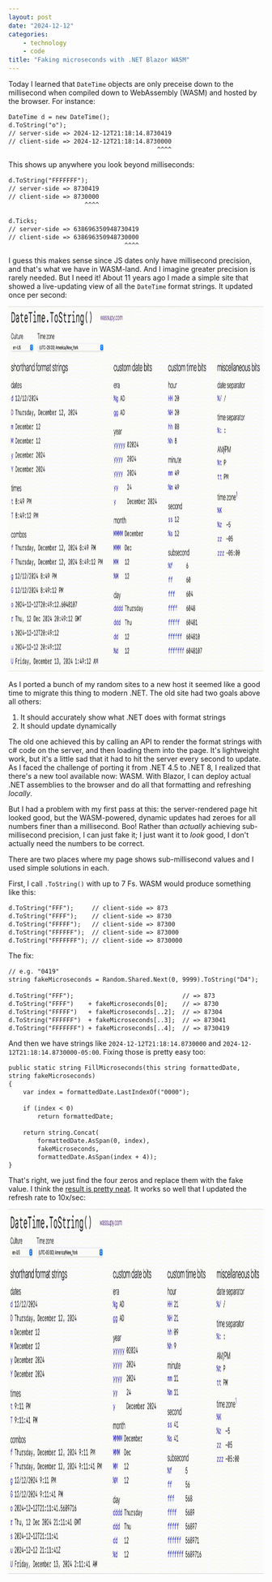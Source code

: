```yaml
---
layout: post
date: "2024-12-12"
categories:
    - technology
    - code
title: "Faking microseconds with .NET Blazor WASM"
---
```


Today I learned that `DateTime` objects are only preceise down to the millisecond when compiled down to WebAssembly (WASM) and hosted by the browser. For instance:

```
DateTime d = new DateTime();
d.ToString("o"); 
// server-side => 2024-12-12T21:18:14.8730419
// client-side => 2024-12-12T21:18:14.8730000
                                         ^^^^
```

This shows up anywhere you look beyond milliseconds:

```
d.ToString("FFFFFFF"); 
// server-side => 8730419
// client-side => 8730000
                     ^^^^

d.Ticks;
// server-side => 638696350948730419
// client-side => 638696350948730000
                                ^^^^
```

I guess this makes sense since JS dates only have millisecond precision, and that's what we have in WASM-land. And I imagine greater precision is rarely needed. But I need it! About 11 years ago I made a simple site that showed a live-updating view of all the `DateTime` format strings. It updated once per second:

<picture>
    <source srcset="/assets/2024/old-datetime-tostring-dark.gif" media="(prefers-color-scheme: dark)">
    <img height="720" width="1280" src="/assets/2024/old-datetime-tostring-light.gif" alt='an animation showing the seconds tick by of datetimetostring.com' />
</picture>

As I ported a bunch of my random sites to a new host it seemed like a good time to migrate this thing to modern .NET. The old site had two goals above all others:

1. It should accurately show what .NET does with format strings
2. It should update dynamically

The old one achieved this by calling an API to render the format strings with c# code on the server, and then loading them into the page. It's lightweight work, but it's a little sad that it had to hit the server every second to update. As I faced the challenge of porting it from .NET 4.5 to .NET 8, I realized that there's a new tool available now: WASM. With Blazor, I can deploy actual .NET assemblies to the browser and do all that formatting and refreshing _locally_.

But I had a problem with my first pass at this: the server-rendered page hit looked good, but the WASM-powered, dynamic updates had zeroes for all numbers finer than a millisecond. Boo! Rather than _actually_ achieving sub-millisecond precision, I can just fake it; I just want it to _look_ good, I don't actually need the numbers to be correct.

There are two places where my page shows sub-millisecond values and I used simple solutions in each. 

First, I call `.ToString()` with up to 7 Fs. WASM would produce something like this:

```
d.ToString("FFF");     // client-side => 873
d.ToString("FFFF");    // client-side => 8730
d.ToString("FFFFF");   // client-side => 87300
d.ToString("FFFFFF");  // client-side => 873000
d.ToString("FFFFFFF"); // client-side => 8730000
```

The fix:

```
// e.g. "0419"
string fakeMicroseconds = Random.Shared.Next(0, 9999).ToString("D4");

d.ToString("FFF");                              // => 873
d.ToString("FFFF")    + fakeMicroseconds[0];    // => 8730
d.ToString("FFFFF")   + fakeMicroseconds[..2];  // => 87304
d.ToString("FFFFFF")  + fakeMicroseconds[..3];  // => 873041
d.ToString("FFFFFFF") + fakeMicroseconds[..4];  // => 8730419
```

And then we have strings like `2024-12-12T21:18:14.8730000` and `2024-12-12T21:18:14.8730000-05:00`. Fixing those is pretty easy too:

```
public static string FillMicroseconds(this string formattedDate, string fakeMicroseconds)
{
    var index = formattedDate.LastIndexOf("0000");

    if (index < 0)
        return formattedDate;

    return string.Concat(
        formattedDate.AsSpan(0, index),
        fakeMicroseconds,
        formattedDate.AsSpan(index + 4));
}
```

That's right, we just find the four zeros and replace them with the fake value. I think the <a href="https://datetimetostring.wassupy.com">result is pretty neat</a>. It works so well that I updated the refresh rate to 10x/sec:

<picture>
    <source srcset="/assets/2024/new-datetime-tostring-dark.gif" media="(prefers-color-scheme: dark)">
    <img height="720" width="1280" src="/assets/2024/new-datetime-tostring-light.gif" alt='an animation showing the seconds tick by of datetimetostring.com' />
</picture>